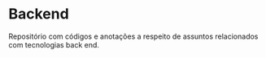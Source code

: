 # Backend

Repositório com códigos e anotações a respeito de assuntos relacionados com tecnologias back end.

